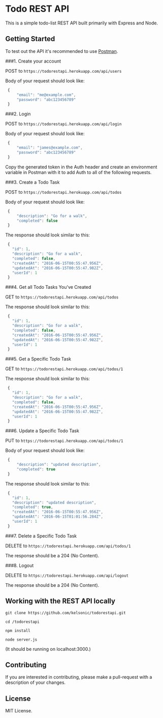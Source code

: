 # Todo REST API
This is a simple todo-list REST API built primarily with Express and Node.

## Getting Started

To test out the API it's recommended to use [Postman](https://chrome.google.com/webstore/detail/postman/fhbjgbiflinjbdggehcddcbncdddomop?hl=en).

###1. Create your account

   POST to `https://todorestapi.herokuapp.com/api/users`
   
   Body of your request should look like:
   ```javascript
    {
        "email": "me@example.com",
        "password": "abc123456789"
    }
   ```

###2. Login

   POST to `https://todorestapi.herokuapp.com/api/login`
   
   Body of your request should look like:
   ```javascript
    {
        "email": "james@example.com",
        "password": "abc123456789"
    }
   ```

   Copy the generated token in the Auth header and create an environment variable in Postman with it to add Auth to all of the following requests.

###3. Create a Todo Task
   
   POST to `https://todorestapi.herokuapp.com/api/todos`
   
   Body of your request should look like:
   ```javascript
    {
        "description": "Go for a walk",
        "completed": false
    }
   ```

   The response should look similar to this:

   ```javascript
    {
      "id": 1,
      "description": "Go for a walk",
      "completed": false,
      "createdAt": "2016-06-15T00:55:47.956Z",
      "updatedAt": "2016-06-15T00:55:47.982Z",
      "userId": 1
    }
   ```

###4. Get all Todo Tasks You've Created
   
   GET to `https://todorestapi.herokuapp.com/api/todos`

   The response should look similar to this:

   ```javascript
    {
      "id": 1,
      "description": "Go for a walk",
      "completed": false,
      "createdAt": "2016-06-15T00:55:47.956Z",
      "updatedAt": "2016-06-15T00:55:47.982Z",
      "userId": 1
    }
   ```

###5. Get a Specific Todo Task
   
   GET to `https://todorestapi.herokuapp.com/api/todos/1`

   The response should look similar to this:

   ```javascript
    {
      "id": 1,
      "description": "Go for a walk",
      "completed": false,
      "createdAt": "2016-06-15T00:55:47.956Z",
      "updatedAt": "2016-06-15T00:55:47.982Z",
      "userId": 1
    }
   ```

###6. Update a Specific Todo Task
   
   PUT to `https://todorestapi.herokuapp.com/api/todos/1`
   
   Body of your request should look like:

   ```javascript
    {
        "description": "updated description",
        "completed": true
    }
   ```

   The response should look similar to this:

   ```javascript
    {
      "id": 1,
      "description": "updated description",
      "completed": true,
      "createdAt": "2016-06-15T00:55:47.956Z",
      "updatedAt": "2016-06-15T01:01:56.284Z",
      "userId": 1
    }
   ```

###7. Delete a Specific Todo Task
   
   DELETE to `https://todorestapi.herokuapp.com/api/todos/1`

   The response should be a 204 (No Content).

###8. Logout
   
   DELETE to `https://todorestapi.herokuapp.com/api/logout`

   The response should be a 204 (No Content).


## Working with the REST API locally
```
git clone https://github.com/kelsonic/todorestapi.git

cd /todorestapi

npm install

node server.js
```

(It should be running on localhost:3000.)

## Contributing
If you are interested in contributing, please make a pull-request with a description of your changes.

## License
MIT License.
